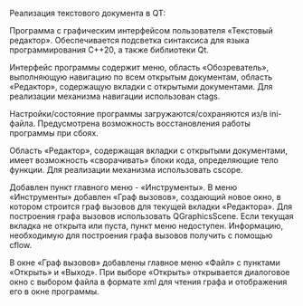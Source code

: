 Реализация текстового документа в QT:

Программа с графическим интерфейсом пользователя «Текстовый редактор». Обеспечивается подсветка синтаксиса для языка программирования С++20, а также библиотеки Qt.

Интерфейс программы содержит меню, область «Обозреватель», выполняющую навигацию по всем открытым документам, область «Редактор», содержащую вкладки с открытыми документами. Для реализации механизма навигации использован ctags.

Настройки/состояние программы загружаются/сохраняются из/в ini-файла. Предусмотрена возможность восстановления работы программы при сбоях.

Область «Редактор», содержащая вкладки с открытыми документами, имеет возможность «сворачивать» блоки кода, определяющие тело функции. Для реализации механизма использовать cscope.

Добавлен пункт главного меню - «Инструменты». В меню «Инструменты» добавлен «Граф вызовов», создающий новое окно, в котором строится граф вызовов для текущей вкладки «Редактора». Для построения графа вызовов использовать QGraphicsScene. Если текущая вкладка не открыта или пуста, пункт меню недоступен. Информацию, необходимую для построения графа вызовов получить с помощью cflow.

В окне «Граф вызовов» добавлены главное меню «Файл» с пунктами «Открыть» и «Выход». При выборе «Открыть» открывается диалоговое окно с выбором файла в формате xml для чтения графа и отображения его в окне программы.
